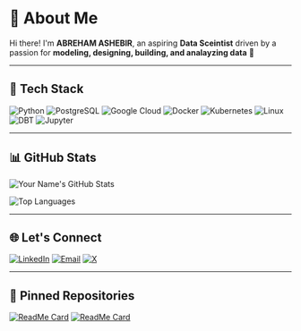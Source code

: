 # 👋 About Me

Hi there! I'm **ABREHAM ASHEBIR**, an aspiring **Data Sceintist** driven by a passion for **modeling, designing, building, and analayzing data** 🚀

---

## 🚀 Tech Stack

![Python](https://img.shields.io/badge/python-3776AB?style=for-the-badge&logo=python&logoColor=white)
![PostgreSQL](https://img.shields.io/badge/postgresql-336791?style=for-the-badge&logo=postgresql&logoColor=white)
![Google Cloud](https://img.shields.io/badge/google%20cloud-4285F4?style=for-the-badge&logo=googlecloud&logoColor=white)
![Docker](https://img.shields.io/badge/docker-2496ED?style=for-the-badge&logo=docker&logoColor=white)
![Kubernetes](https://img.shields.io/badge/kubernetes-326CE5?style=for-the-badge&logo=kubernetes&logoColor=white)
![Linux](https://img.shields.io/badge/linux-FCC624?style=for-the-badge&logo=linux&logoColor=black)
![DBT](https://img.shields.io/badge/dbt-FC3903?style=for-the-badge&logo=dbt&logoColor=white)
![Jupyter](https://img.shields.io/badge/jupyter-F37626?style=for-the-badge&logo=jupyter&logoColor=white)

---

## 📊 GitHub Stats

![Your Name's GitHub Stats](https://github-readme-stats.vercel.app/api?username=abrehamashebir&show_icons=true&theme=tokyonight&hide=issues,contribs)

![Top Languages](https://github-readme-stats.vercel.app/api/top-langs/?username=abrehamashebir&layout=compact&theme=tokyonight)

---

## 🌐 Let's Connect

[![LinkedIn](https://img.shields.io/badge/linkedin-%230077B5.svg?&style=for-the-badge&logo=linkedin&logoColor=white)](https://www.linkedin.com/in/abreham-ashebir/)
[![Email](https://img.shields.io/badge/email-D14836?style=for-the-badge&logo=gmail&logoColor=white)](mailto:abrisha96@gmail.com)
[![X](https://img.shields.io/badge/twitter-1DA1F2?style=for-the-badge&logo=twitter&logoColor=white)](https://twitter.com/abreham_ashebir)

---

## 📌 Pinned Repositories

[![ReadMe Card](https://github-readme-stats.vercel.app/api/pin/?username=abreham-ashebir&repo=repo1&theme=tokyonight)](https://github.com/abrehamashebir/LIB_PHONES_ST)
[![ReadMe Card](https://github-readme-stats.vercel.app/api/pin/?username=abreham-ashebir&repo=repo2&theme=tokyonight)](https://github.com/abrehamashebir/Radiation_Data_Analysis)
